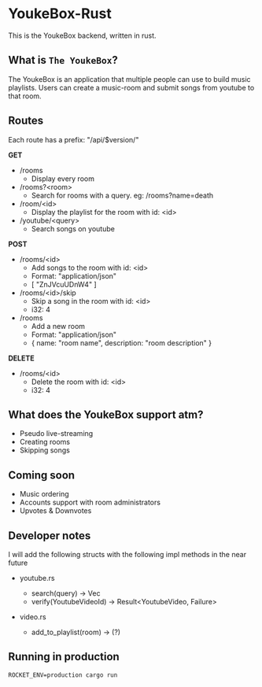 # YoukeBox-Rust

This is the YoukeBox backend, written in rust.

## What is `The YoukeBox`?

The YoukeBox is an application that multiple people can use to build music playlists.
Users can create a music-room and submit songs from youtube to that room.

## Routes

Each route has a prefix: "/api/$version/"

**GET**

* /rooms
    * Display every room
* /rooms?\<room\>
    * Search for rooms with a query. eg: /rooms?name=death
* /room/\<id\>
    * Display the playlist for the room with id: \<id\>
* /youtube/\<query\>
    * Search songs on youtube

**POST**

* /rooms/\<id\>
    * Add songs to the room with id:  \<id\>
    * Format: "application/json"
    * [ "ZnJVcuUDnW4" ]
* /rooms/\<id\>/skip
    * Skip a song in the room with id: \<id\>
    * i32: 4
* /rooms
    * Add a new room
    * Format: "application/json"
    * { name: "room name", description: "room description" }

**DELETE**

* /rooms/\<id\>
    * Delete the room with id: \<id\>
    * i32: 4

## What does the YoukeBox support atm?

* Pseudo live-streaming
* Creating rooms
* Skipping songs

## Coming soon

* Music ordering
* Accounts support with room administrators
* Upvotes & Downvotes

## Developer notes

I will add the following structs with the following impl methods in the near future

* youtube.rs
    * search(query) -> Vec<YoutubeVideo>
    * verify(YoutubeVideoId) -> Result<YoutubeVideo, Failure>

* video.rs
    * add_to_playlist(room) -> (?)


## Running in production
```
ROCKET_ENV=production cargo run
```